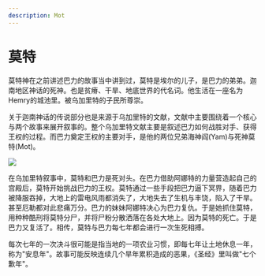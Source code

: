 ```yaml
---
description: Mot
---
```


# 莫特

莫特神在之前讲述巴力的故事当中讲到过，莫特是埃尔的儿子，是巴力的弟弟。迦南地区神话的死神。也是贫瘠、干旱、地底世界的代名词。他生活在一座名为Hemry的城池里。被乌加里特的子民所尊崇。

关于迦南神话的传说部分也是来源于乌加里特的文献，文献中主要围绕着一个核心与两个故事来展开叙事的。整个乌加里特文献主要是叙述巴力如何战胜对手、获得王权的过程。而巴力奠定王权的主要对手，是他的两位兄弟海神阎\(Yam\)与死神莫特\(Mot\)。

![](https://pic4.zhimg.com/80/v2-e67cda6b2574a0cf873428100679562b_720w.jpg)

在乌加里特叙事中，莫特和巴力是死对头。在巴力借助阿娜特的力量营造起自己的宫殿后，莫特开始挑战巴力的王权。莫特通过一些手段把巴力逼下冥界，随着巴力被降服吞掉，大地上的雷电风雨都消失了，大地失去了生机与丰饶，陷入了干旱。甚至厄勒都对此悲痛万分。巴力的妹妹阿娜特决心为巴力复仇。于是她抓住莫特，用种种酷刑将莫特分尸，并将尸粉分散洒落在各处大地上。因为莫特的死亡。于是巴力又复活了。相传，莫特与巴力每七年都会进行一次生死相搏。

每次七年的一次决斗很可能是指当地的一项农业习惯，即每七年让土地休息一年，称为"安息年"。故事可能反映连续几个旱年累积造成的恶果，《圣经》里叫做"七个歉年"。

